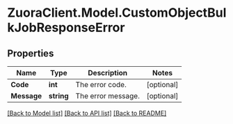# ZuoraClient.Model.CustomObjectBulkJobResponseError

## Properties

Name | Type | Description | Notes
------------ | ------------- | ------------- | -------------
**Code** | **int** | The error code. | [optional] 
**Message** | **string** | The error message. | [optional] 

[[Back to Model list]](../README.md#documentation-for-models) [[Back to API list]](../README.md#documentation-for-api-endpoints) [[Back to README]](../README.md)

